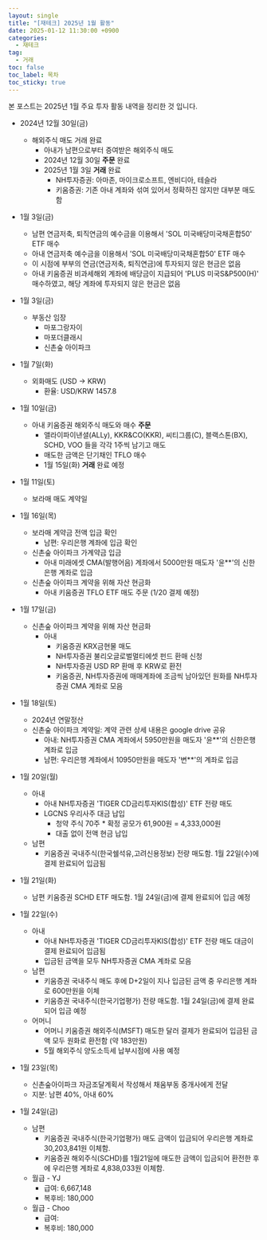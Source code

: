 ```yaml
---
layout: single
title: "[재테크] 2025년 1월 활동"
date: 2025-01-12 11:30:00 +0900
categories: 
  - 재테크
tag: 
  - 거래
toc: false
toc_label: 목차
toc_sticky: true
---
```


<script>
var password = prompt("Enter the password:");
if (password !== "2233") {
    document.body.innerHTML = "Access Denied";
}
</script>

본 포스트는 2025년 1월 주요 투자 활동 내역을 정리한 것 입니다.

* 2024년 12월 30일(금)
  - 해외주식 매도 거래 완료
    - 아내가 남편으로부터 증여받은 해외주식 매도 
    - 2024년 12월 30일 **주문** 완료
    - 2025년 1월 3일 **거래** 완료
      - NH투자증권: 아마존, 마이크로소프트, 엔비디아, 테슬라
      - 키움증권: 기존 아내 계좌와 섞여 있어서 정확하진 않지만 대부분 매도함

* 1월 3일(금)
  - 남편 연금저축, 퇴직연금의 예수금을 이용해서 'SOL 미국배당미국채혼합50' ETF 매수
  - 아내 연금저축 예수금을 이용해서 'SOL 미국배당미국채혼합50' ETF 매수
  - 이 시점에 부부의 연금(연금저축, 퇴직연금)에 투자되지 않은 현금은 없음
  - 아내 키움증권 비과세해외 계좌에 배당금이 지급되어 'PLUS 미국S&P500(H)' 매수하였고, 해당 계좌에 투자되지 않은 현금은 없음 

* 1월 3일(금)
  - 부동산 임장
    - 마포그랑자이
    - 마포더클래시
    - 신촌숲 아이파크

* 1월 7일(화)
  - 외화매도 (USD -> KRW)
    - 환율: USD/KRW 1457.8

* 1월 10일(금)
  - 아내 키움증권 해외주식 매도와 매수 **주문**
    - 앨라이파이낸셜(ALLy), KKR&CO(KKR), 씨티그룹(C), 블랙스톤(BX), SCHD, VOO 들을 각각 1주씩 남기고 매도
    - 매도한 금액은 단기채인 TFLO 매수
    - 1월 15일(화) **거래** 완료 예정

* 1월 11일(토)
  - 보라매 매도 계약일

* 1월 16일(목)
  - 보라매 계약금 전액 입금 확인
    - 남편: 우리은행 계좌에 입금 확인
  - 신촌숲 아이파크 가계약금 입금
    - 아내 미래에셋 CMA(발행어음) 계좌에서 5000만원 매도자 '윤**'의 신한은행 계좌로 입금 
  - 신촌숲 아이파크 계약을 위해 자산 현금화
    - 아내 키움증권 TFLO ETF 매도 주문 (1/20 결제 예정)

* 1월 17일(금)
  - 신촌숲 아이파크 계약을 위해 자산 현금화
    - 아내
      - 키움증권 KRX금현물 매도
      - NH투자증권 불리오글로벌멀티에셋 펀드 환매 신청
      - NH투자증권 USD RP 환매 후 KRW로 환전
      - 키움증권, NH투자증권에 매매계좌에 조금씩 남아있던 원화를 NH투자증권 CMA 계좌로 모음

* 1월 18일(토)
  - 2024년 연말정산
  - 신촌숲 아이파크 계약일: 계약 관련 상세 내용은 google drive 공유
    - 아내: NH투자증권 CMA 계좌에서 5950만원을 매도자 '윤**'의 신한은행 계좌로 입금
    - 남편: 우리은행 계좌에서 10950만원을 매도자 '변**'의 계좌로 입금

* 1월 20일(월)
  - 아내
    - 아내 NH투자증권 'TIGER CD금리투자KIS(합성)' ETF 전량 매도
    - LGCNS 우리사주 대금 납입
      - 청약 주식 70주 * 확정 공모가 61,900원 = 4,333,000원
      - 대출 없이 전액 현금 납입
  - 남편
    - 키움증권 국내주식(한국쉘석유,고려신용정보) 전량 매도함. 1월 22일(수)에 결제 완료되어 입금됨
 
* 1월 21일(화)
  - 남편 키움증권 SCHD ETF 매도함. 1월 24일(금)에 결제 완료되어 입금 예정

* 1월 22일(수)
  - 아내
    - 아내 NH투자증권 'TIGER CD금리투자KIS(합성)' ETF 전량 매도 대금이 결제 완료되어 입금됨
    - 입금된 금액을 모두 NH투자증권 CMA 계좌로 모음
  - 남편
    - 키움증권 국내주식 매도 후에 D+2일이 지나 입금된 금액 중 우리은행 계좌로 600만원을 이체
    - 키움증권 국내주식(한국기업평가) 전량 매도함. 1월 24일(금)에 결제 완료되어 입금 예정 
  - 어머니
    - 어머니 키움증권 해외주식(MSFT) 매도한 달러 결제가 완료되어 입금된 금액 모두 원화로 환전함 (약 183만원)
    - 5월 해외주식 양도소득세 납부시점에 사용 예정

* 1월 23일(목)
  - 신촌숲아이파크 자금조달계획서 작성해서 채움부동 중개사에게 전달
  - 지분: 남편 40%, 아내 60%

* 1월 24일(금)
  - 남편
    - 키움증권 국내주식(한국기업평가) 매도 금액이 입금되어 우리은행 계좌로 30,203,841원 이체함. 
    - 키움증권 해외주식(SCHD)를 1월21일에 매도한 금액이 입금되어 환전한 후에 우리은행 계좌로 4,838,033원 이체함.
  - 월급 - YJ
    - 급여: 6,667,148
    - 복후비: 180,000
  - 월급 - Choo
    - 급여: 
    - 복후비: 180,000
